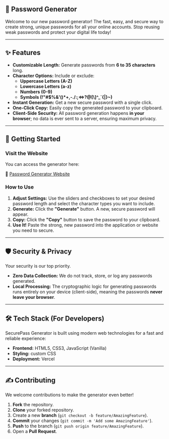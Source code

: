 ## 🔑 **Password Generator**

Welcome to our new password generator! The fast, easy, and secure way to create strong, unique passwords for all your online accounts. Stop reusing weak passwords and protect your digital life today!

***

## ✨ **Features**

* **Customizable Length:** Generate passwords from **6 to 35 characters** long.
* **Character Options:** Include or exclude:
    * **Uppercase Letters (A-Z)**
    * **Lowercase Letters (a-z)**
    * **Numbers (0-9)**
    * **Symbols (!"#$%&\'()*+,-./:;<=>?@[\\]^_`{|}~)**
* **Instant Generation:** Get a new secure password with a single click.
* **One-Click Copy:** Easily copy the generated password to your clipboard.
* **Client-Side Security:** All password generation happens **in your browser**; no data is ever sent to a server, ensuring maximum privacy.

***

## 🚀 **Getting Started**

### **Visit the Website**

You can access the generator here:

🔗 [Password Generator Website](https://password-generator-vieira.vercel.app/)

### **How to Use**

1.  **Adjust Settings:** Use the sliders and checkboxes to set your desired password length and select the character types you want to include.
2.  **Generate:** Click the **"Generate"** button. A new, secure password will appear.
3.  **Copy:** Click the **"Copy"** button to save the password to your clipboard.
4.  **Use It!** Paste the strong, new password into the application or website you need to secure.

***

## 🛡️ **Security & Privacy**

Your security is our top priority.

* **Zero Data Collection:** We do not track, store, or log any passwords generated.
* **Local Processing:** The cryptographic logic for generating passwords runs entirely on your device (client-side), meaning the passwords **never leave your browser**.

***

## 🛠️ **Tech Stack (For Developers)**

SecurePass Generator is built using modern web technologies for a fast and reliable experience:

* **Frontend:** HTML5, CSS3, JavaScript (Vanilla)
* **Styling:** custom CSS
* **Deployment:** Vercel

***

## ✍️ **Contributing**

We welcome contributions to make the generator even better!

1.  **Fork** the repository.
2.  **Clone** your forked repository.
3.  Create a new **branch** (`git checkout -b feature/AmazingFeature`).
4.  **Commit** your changes (`git commit -m 'Add some AmazingFeature'`).
5.  **Push** to the branch (`git push origin feature/AmazingFeature`).
6.  Open a **Pull Request**.
